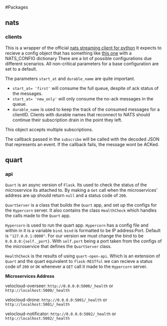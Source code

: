 #Packages
## nats
### clients
This is a wrapper of the official [nats streaming client for python](https://github.com/nats-io/asyncio-nats-streaming)
It expects to recieve a config object that has something like [this one](../../base-microservice/src/config/config.py) with a NATS_CONFIG dictionary
There are a lot of possible configurations due different scenarios. 
All non-critical parameters for a base configuration are set to a default.

The parameters `start_at` and `durable_name` are quite important.
- `start_at= 'first'` will consume the full queue, despite of ack status of the messages.
- `start_at= 'new_only'` will only consume the no-ack messages in the queue.
- `durable_name` is used to keep the track of the consumed messages for a clientID. Clients with durable names that reconnect to NATS should continue their subscription drain in the point they left.

This object accepts multiple subscriptions. 

The callback passed in the `subscribe` will be called with the decoded JSON that represents an event.
If the callback fails, the message wont be ACKed.
## quart
### api
`Quart` is an async version of `Flask`. Its used to check the status of the microservice its 
attached to. By making a `Get` call when the microservices' address are up should return `null` and a 
status code of `200`. 

`QuartServer` is a class that builds the `Quart` app, and set up the configs for the `Hypercorn` server. It
also contains the class `HealthCheck` which handles the calls made to the `Quart` app.

`Hypercorn` is used to run the quart app. `Hypercorn` has a config file and within in it
is a variable `bind`. `bind` is formatted to be IP address:Port. Default is `"127.0.0.1:8000"`.
For our version we must change the bind to be `0.0.0.0:{self._port}`. With `self.port` being a port
taken from the configs of the microservice that defines the `QuartServer` class.
 
`HealthCheck` is the results of using `quart-open-api`. Which is an extension of `Quart` and the quart 
equivalent to `flask-RESTful` we can recieve a status code of `200` or `OK` whenever a `GET` call it made to the
`Hypercorn` server.

__Microservices Address__

velocloud-overseer: `http://0.0.0.0:5000/_health` or `http://localhost:5000/_health`

velocloud-drone: `http://0.0.0.0:5001/_health` or `http://localhost:5001/_health`

velocloud-notificator: `http://0.0.0.0:5002/_health` or `http://localhost:5002/_health`